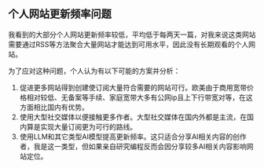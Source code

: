 ## 个人网站更新频率问题

我看到的大部分个人网站更新频率较低，平均低于每两天一篇，对我来说这类网站需要通过RSS等方法聚合大量网站才能达到可用水平，因此没有长期观看的个人网站。

为了应对这种问题，个人认为有以下可能的方案并分析：
1. 促进更多网站得到创建使订阅大量符合需要的网站可行。欧美由于商用宽带价格相对较低、无备案等手续、家庭宽带大多有公网ip且上下行带宽对等，在这方面相比国内有优势。
2. 使用大型社交媒体以便接触更多作者。大型社交媒体在国内外都是主流，在国内算是实现大量订阅更为可行的路线。
3. 使用LLM和其它类型AI模型提高更新频率。这只适合分享AI相关内容的创作者，我是这一类型，但如果亲自研究编程反而会因分享较多AI相关内容影响网站定位。